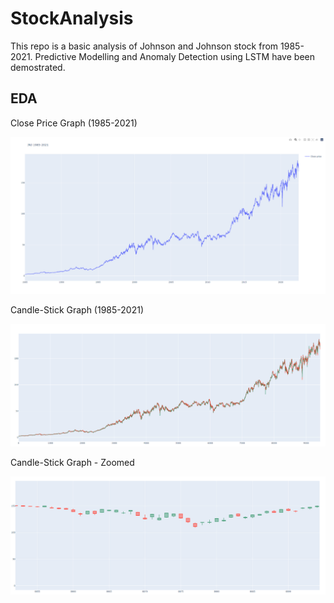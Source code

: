 # StockAnalysis
This repo is a basic analysis of Johnson and Johnson stock from 1985-2021.
Predictive Modelling and Anomaly Detection using LSTM have been demostrated.
## EDA
Close Price Graph (1985-2021)

![Close Price Graph](https://github.com/Shishir98/StockAnalysis/blob/main/Images/Close%20Price.PNG)

Candle-Stick Graph (1985-2021)

![Close Price Graph](https://github.com/Shishir98/StockAnalysis/blob/main/Images/Candle_Stick_1.PNG)

Candle-Stick Graph - Zoomed

![Close Price Graph](https://github.com/Shishir98/StockAnalysis/blob/main/Images/Candle_Stick_2.PNG)
